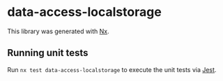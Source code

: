 # data-access-localstorage

This library was generated with [Nx](https://nx.dev).

## Running unit tests

Run `nx test data-access-localstorage` to execute the unit tests via [Jest](https://jestjs.io).
